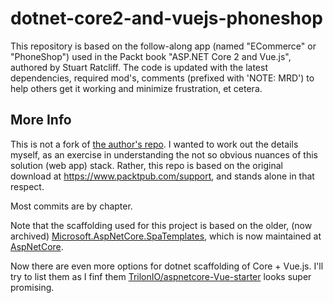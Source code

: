 # dotnet-core2-and-vuejs-phoneshop
This repository is based on the follow-along app (named "ECommerce" or "PhoneShop") used in the Packt book "ASP.NET Core 2 and Vue.js", authored by Stuart Ratcliff. The code is updated with the latest dependencies, required mod's, comments (prefixed with 'NOTE: MRD') to help others get it working and minimize frustration, et cetera.

## More Info
This is not a fork of 
<a href="https://github.com/sturatcliffe/ASP.NET-Core-2-and-Vue.js" target="_blank">the author's repo</a>. 
I wanted to work out the details myself, as an exercise in understanding the not so obvious nuances of this 
solution (web app) stack. Rather, this repo is based on the original download at https://www.packtpub.com/support, 
and stands alone in that respect.

Most commits are by chapter.

Note that the scaffolding used for this project is based on the older, (now archived)
<a href="https://github.com/aspnet/javascriptservices" target="_blank">Microsoft.AspNetCore.SpaTemplates</a>, which is now maintained 
at <a href="https://github.com/aspnet/AspNetCore" target="_blank">AspNetCore</a>.

Now there are even more options for dotnet scaffolding of Core + Vue.js. I'll try to list them as I finf them
<a href="https://github.com/TrilonIO/aspnetcore-Vue-starter" target="_blank">TrilonIO/aspnetcore-Vue-starter</a> looks super promising.
